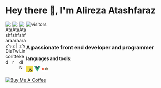 # Hey there 👋, I'm Alireza Atashfaraz

<a href="https://discord.gg/atashfaraz">
  <img align="left" alt="Atashfaraz's Discord" width="22px" src="https://raw.githubusercontent.com/peterthehan/peterthehan/master/assets/discord.svg" />
</a>
<a href="https://twitter.com/jsvisualizer">
  <img align="left" alt="Atashfaraz | Twitter" width="22px" src="https://raw.githubusercontent.com/peterthehan/peterthehan/master/assets/twitter.svg" />
</a>
<a href="https://www.linkedin.com/in/atashfaraz/">
  <img align="left" alt="Atashfaraz's LinkedIN" width="22px" src="https://raw.githubusercontent.com/peterthehan/peterthehan/master/assets/linkedin.svg" />
</a>

![visitors](https://visitor-badge.glitch.me/badge?page_id=return75.return75)

<br />

### A passionate front end developer and programmer

**languages and tools:**

<code><img height="20" src="https://raw.githubusercontent.com/github/explore/80688e429a7d4ef2fca1e82350fe8e3517d3494d/topics/javascript/javascript.png"></code>
<code><img height="20" src="https://raw.githubusercontent.com/github/explore/80688e429a7d4ef2fca1e82350fe8e3517d3494d/topics/vue/vue.png"></code>
<code><img height="20" src="https://raw.githubusercontent.com/github/explore/80688e429a7d4ef2fca1e82350fe8e3517d3494d/topics/git/git.png"></code>

<a href="https://www.buymeacoffee.com/atashfaraz" target="_blank"><img src="https://cdn.buymeacoffee.com/buttons/v2/default-red.png" alt="Buy Me A Coffee" width="150" ></a>

<style>
.gif-container {
  display: grid;
  grid-template-columns: 1fr 1fr;
  width: 100%;
  gap: 1rem
}
.gif {
 border-radius: 1rem;
 height: 200px
}
</style>
